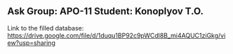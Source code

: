 Ask
Group: APO-11
Student: Konoplyov T.O.
----------------------------------------------------------------------------------
Link to the filled database:
https://drive.google.com/file/d/1duqu1BP92c9pWCdl8B_mi4AQUC1ziGkg/view?usp=sharing
